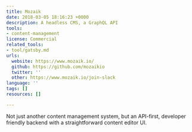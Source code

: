 ```yaml
---
title: Mozaik
date: 2018-03-05 18:16:23 +0000
description: A headless CMS, a GraphQL API
tools:
- content-management
license: Commercial
related_tools:
- tool/gatsby.md
urls:
  website: https://www.mozaik.io/
  github: https://github.com/mozaikio
  twitter: ''
  other: https://www.mozaik.io/join-slack
language: ''
tags: []
resources: []

---
```

Not just another content management system, but an API-first, developer friendly backend with a straightforward content editor UI.
